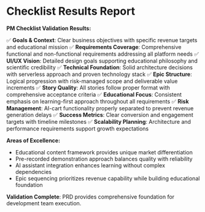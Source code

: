 # Checklist Results Report

**PM Checklist Validation Results:**

✅ **Goals & Context**: Clear business objectives with specific revenue targets and educational mission
✅ **Requirements Coverage**: Comprehensive functional and non-functional requirements addressing all platform needs
✅ **UI/UX Vision**: Detailed design goals supporting educational philosophy and scientific credibility
✅ **Technical Foundation**: Solid architecture decisions with serverless approach and proven technology stack
✅ **Epic Structure**: Logical progression with risk-managed scope and deliverable value increments
✅ **Story Quality**: All stories follow proper format with comprehensive acceptance criteria
✅ **Educational Focus**: Consistent emphasis on learning-first approach throughout all requirements
✅ **Risk Management**: AI-cart functionality properly separated to prevent revenue generation delays
✅ **Success Metrics**: Clear conversion and engagement targets with timeline milestones
✅ **Scalability Planning**: Architecture and performance requirements support growth expectations

**Areas of Excellence:**

- Educational content framework provides unique market differentiation
- Pre-recorded demonstration approach balances quality with reliability
- AI assistant integration enhances learning without complex dependencies
- Epic sequencing prioritizes revenue capability while building educational foundation

**Validation Complete**: PRD provides comprehensive foundation for development team execution.
